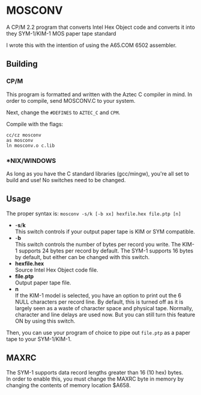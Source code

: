 # MOSCONV
A CP/M 2.2 program that converts Intel Hex Object code and converts it into they SYM-1/KIM-1 MOS paper tape standard

I wrote this with the intention of using the A65.COM 6502 assembler.

## Building
### CP/M
This program is formatted and written with the Aztec C compiler in mind. In order to
compile, send MOSCONV.C to your system.

Next, change the `#DEFINES` to `AZTEC_C` and `CPM`.

Compile with the flags:

`cc/cz mosconv`\
`as mosconv`\
`ln mosconv.o c.lib`

### *NIX/WINDOWS
As long as you have the C standard libraries (gcc/mingw), you're all set to build and use! No switches need to be
changed.

## Usage
The proper syntax is:
`mosconv -s/k [-b xx] hexfile.hex file.ptp [n]`

* -**s**/**k**\
This switch controls if your output paper tape is KIM or SYM compatible.
* -**b**\
This switch controls the number of bytes per record you write. The KIM-1 supports 24 bytes per record by default. The SYM-1 supports 16 bytes by default, but either can be changed with this switch.
* **hexfile.hex**\
Source Intel Hex Object code file.
* **file.ptp**\
Output paper tape file.
* **n**\
If the KIM-1 model is selected, you have an option to print out the 6 NULL characters per record line. By default, this is turned off as it is
largely seen as a waste of character space and physical tape. Normally, character and line delays are used now. But you can still turn this feature ON by using this switch.

Then, you can use your program of choice to pipe out `file.ptp` as a paper tape to your SYM-1/KIM-1.

## MAXRC
The SYM-1 supports data record lengths greater than 16 (10 hex) bytes.\
In order to enable this, you must change the MAXRC byte in memory by changing the contents of memory location $A658.